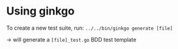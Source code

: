 # Using ginkgo

To create a new test suite, run:
`../../bin/ginkgo generate [file]`

-> will generate a `[file]_test.go` BDD test template